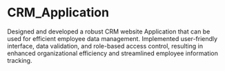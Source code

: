 # CRM_Application

Designed and developed a robust CRM website Application that can be used for efficient employee data management. Implemented user-friendly interface, data validation, and role-based access control, resulting in enhanced organizational efficiency and streamlined employee information tracking.






